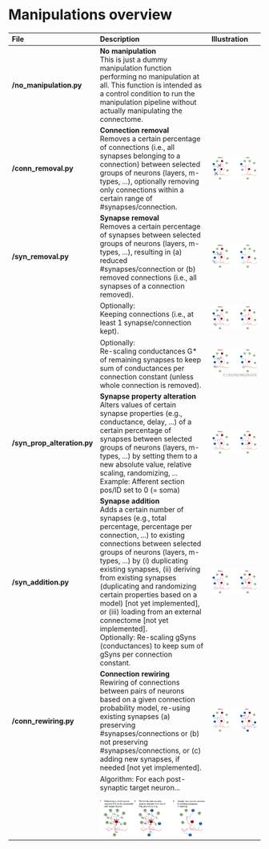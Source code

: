 # Manipulations overview

| File | Description | Illustration |
| :-- | :-- | :-- |
| __/no_manipulation.py__ | __No manipulation__ <br> This is just a dummy manipulation function performing no manipulation at all. This function is intended as a control condition to run the manipulation pipeline without actually manipulating the connectome. |  |
| __/conn_removal.py__ | __Connection removal__ <br> Removes a certain percentage of connections (i.e., all synapses belonging to a connection) between selected groups of neurons (layers, m-types, ...), optionally removing only connections within a certain range of #synapses/connection. | ![Connection removal](../../images/conn_removal.png "Connection removal") |
| __/syn_removal.py__ | __Synapse removal__ <br> Removes a certain percentage of synapses between selected groups of neurons (layers, m-types, ...), resulting in (a) reduced #synapses/connection or (b) removed connections (i.e., all synapses of a connection removed). | ![Synapse removal](../../images/syn_removal.png "Synapse removal") |
|                     | Optionally: <br> Keeping connections (i.e., at least 1 synapse/connection kept). | ![Synapse removal, keeping connections](../../images/syn_removal_keepConn.png "Synapse removal, keeping connections") |
|                     | Optionally: <br> Re-scaling conductances G* of remaining synapses to keep sum of conductances per connection constant (unless whole connection is removed). | ![Synapse removal, re-scaling conductances](../../images/syn_removal_scaleG.png "Synapse removal, re-scaling conductances") |
| __/syn_prop_alteration.py__ | __Synapse property alteration__ <br> Alters values of certain synapse properties (e.g., conductance, delay, ...) of a certain percentage of synapses between selected groups of neurons (layers, m-types, ...) by setting them to a new absolute value, relative scaling, randomizing, ... <br> Example: Afferent section pos/ID set to 0 (= soma) | ![Synapse property alteration](../../images/syn_prop_alter.png "Synapse property alteration") |
| __/syn_addition.py__ | __Synapse addition__ <br> Adds a certain number of synapses (e.g., total percentage, percentage per connection, ...) to existing connections between selected groups of neurons (layers, m-types, ...) by (i) duplicating existing synapses, (ii) deriving from existing synapses (duplicating and randomizing certain properties based on a model) [not yet implemented], or (iii) loading from an external connectome [not yet implemented]. <br> Optionally: Re-scaling gSyns (conductances) to keep sum of gSyns per connection constant. | ![Synapse addition](../../images/syn_add.png "Synapse addition") |
| __/conn_rewiring.py__ | __Connection rewiring__ <br> Rewiring of connections between pairs of neurons based on a given connection probability model, re-using existing synapses (a) preserving #synapses/connections or (b) not preserving #synapses/connections, or (c) adding new synapses, if needed [not yet implemented]. | ![Connection rewiring](../../images/conn_rewire.png "Connection rewiring") |
| | Algorithm: For each post-synaptic target neuron... <br> <br> ![Model-based connection rewiring](../../images/conn_rewire_model.png "Model-based connection rewiring") | |
